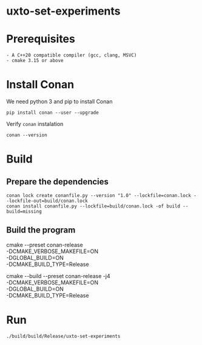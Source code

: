 # uxto-set-experiments

# Prerequisites
    - A C++20 compatible compiler (gcc, clang, MSVC)
    - cmake 3.15 or above

# Install Conan

We need python 3 and pip to install Conan

`pip install conan --user --upgrade`


Verify `conan` instalation

`conan --version`

# Build

## Prepare the dependencies

```
conan lock create conanfile.py --version "1.0" --lockfile=conan.lock --lockfile-out=build/conan.lock
conan install conanfile.py --lockfile=build/conan.lock -of build --build=missing
```

## Build the program

cmake --preset conan-release \
         -DCMAKE_VERBOSE_MAKEFILE=ON \
         -DGLOBAL_BUILD=ON \
         -DCMAKE_BUILD_TYPE=Release

cmake --build --preset conan-release -j4 \
         -DCMAKE_VERBOSE_MAKEFILE=ON \
         -DGLOBAL_BUILD=ON \
         -DCMAKE_BUILD_TYPE=Release

# Run

```
./build/build/Release/uxto-set-experiments
```